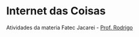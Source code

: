 # Internet das Coisas
Atividades da materia
Fatec Jacarei - [Prof. Rodrigo](https://github.com/rodrigombsantana)
